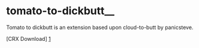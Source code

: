 tomato-to-dickbutt__
====================
Tomato to dickbutt is an extension based upon cloud-to-butt by panicsteve.

[CRX Download] [1]

  [1]: https://github.com/ididthat/tomato-to-dickbutt__/blob/master/chrome/content.crx?raw=true/        "CRX Download"
